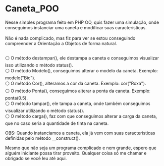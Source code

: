 # Caneta_POO

 Nesse simples programa feito em PHP OO, quis fazer uma simulação, onde conseguimos instanciar uma caneta e modificar suas características.<br><br>
 Não é nada complicado, mas fiz para ver se estou conseguindo compreender a Orientação a Objetos de forma natural.
 ##
⚪ O método destampar(), ele destampa a caneta e conseguimos visualizar isso utilizando o método status().<br>
⚪ O método Modelo(), conseguimos alterar o modelo da caneta. Exemplo: modelo("Bic").<br>
⚪ O método Cor(), alteramos a cor da caneta. Exemplo: cor("Roxa").<br>
⚪ O método Ponta(), conseguimos alterar a ponta da caneta. Exemplo: ponta(0.5).<br>
⚪ O método tampar(), ele tampa a caneta, onde também conseguimos visualizar utilizando o método status().<br>
⚪ O método carga(), faz com que conseguimos alterar a carga da caneta, que no caso seria a quantidade de tinta na caneta.

OBS: Quando instanciamos a caneta, ela já vem com suas características definidas pelo método __construct().

Mesmo que não seja um programa complicado e nem grande, espero que alguém iniciante possa tirar proveito. Qualquer coisa só me chamar e obrigado se você leu até aqui.
##
